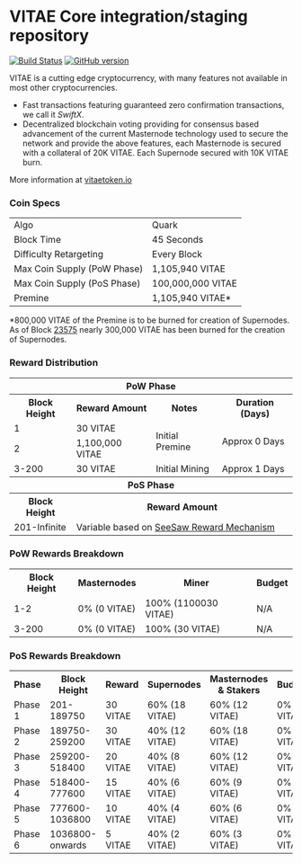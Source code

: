 VITAE Core integration/staging repository
=====================================

[![Build Status](https://travis-ci.org/VITAE-Project/VITAE.svg?branch=master)](https://travis-ci.org/VITAE-Project/VITAE) [![GitHub version](https://badge.fury.io/gh/VITAE-Project%2FVITAE.svg)](https://badge.fury.io/gh/VITAE-Project%2FVITAE)

VITAE is a cutting edge cryptocurrency, with many features not available in most other cryptocurrencies.
- Fast transactions featuring guaranteed zero confirmation transactions, we call it _SwiftX_.
- Decentralized blockchain voting providing for consensus based advancement of the current Masternode
  technology used to secure the network and provide the above features, each Masternode is secured
  with a collateral of 20K VITAE. Each Supernode secured with 10K VITAE burn.

More information at [vitaetoken.io](http://www.vitaetoken.io)

### Coin Specs
<table>
<tr><td>Algo</td><td>Quark</td></tr>
<tr><td>Block Time</td><td>45 Seconds</td></tr>
<tr><td>Difficulty Retargeting</td><td>Every Block</td></tr>
<tr><td>Max Coin Supply (PoW Phase)</td><td>1,105,940 VITAE</td></tr>
<tr><td>Max Coin Supply (PoS Phase)</td><td>100,000,000 VITAE</td></tr>
<tr><td>Premine</td><td>1,105,940 VITAE*</td></tr>
</table>

*800,000 VITAE of the Premine is to be burned for creation of Supernodes.  As of Block [23575](http://vitaetoken.io:8181/block/d1c76ba65be8748cc350f44884b8a084fc9f9de9dfd03dccf147cfd1d4388781) nearly 300,000 VITAE has been burned for the creation of Supernodes.

### Reward Distribution

<table>
<th colspan=4>PoW Phase</th>
<tr><th>Block Height</th><th>Reward Amount</th><th>Notes</th><th>Duration (Days)</th></tr>
<tr><td>1</td><td>30 VITAE</td><td rowspan=2>Initial Premine</td><td rowspan=2> Approx 0 Days</td></tr>
<tr><td>2</td><td>1,100,000 VITAE</td></tr>
<tr><td>3-200</td><td>30 VITAE</td><td rowspan=1>Initial Mining</td><td rowspan=1> Approx 1 Days</td></tr>
<tr><th colspan=4>PoS Phase</th></tr>
<tr><th>Block Height</th><th colspan=3>Reward Amount</th></tr>
<tr><td>201-Infinite</td><td colspan=3>Variable based on <a href="https://vitae.org/knowledge-base/see-saw-rewards-mechanism/">SeeSaw Reward Mechanism</a></td></tr>
</table>

### PoW Rewards Breakdown

<table>
<th>Block Height</th><th>Masternodes</th><th>Miner</th><th>Budget</th>
<tr><td>1-2</td><td>0% (0 VITAE)</td><td>100% (1100030 VITAE)</td><td>N/A</td></tr>
<tr><td>3-200</td><td>0% (0 VITAE)</td><td>100% (30 VITAE)</td><td>N/A</td></tr>
</table>

### PoS Rewards Breakdown

<table>
<th>Phase</th><th>Block Height</th><th>Reward</th><th>Supernodes</th><th>Masternodes & Stakers</th><th>Budget</th>
<tr><td>Phase 1</td><td>201-189750</td><td>30 VITAE</td><td>60% (18 VITAE)</td><td>60% (12 VITAE)</td><td>0% (0 VITAE)</td></tr>
<tr><td>Phase 2</td><td>189750-259200</td><td>30 VITAE</td><td>40% (12 VITAE)</td><td>60% (18 VITAE)</td><td>0% (0 VITAE)</td></tr>
<tr><td>Phase 3</td><td>259200-518400</td><td>20 VITAE</td><td>40% (8 VITAE)</td><td>60% (12 VITAE)</td><td>0% (0 VITAE)</td></tr>
<tr><td>Phase 4</td><td>518400-777600</td><td>15 VITAE</td><td>40% (6 VITAE)</td><td>60% (9 VITAE)</td><td>0% (0 VITAE)</td></tr>
<tr><td>Phase 5</td><td>777600-1036800</td><td>10 VITAE</td><td>40% (4 VITAE)</td><td>60% (6 VITAE)</td><td>0% (0 VITAE)</td></tr>
<tr><td>Phase 6</td><td>1036800-onwards</td><td>5 VITAE</td><td>40% (2 VITAE)</td><td>60% (3 VITAE)</td><td>0% (0 VITAE)</td></tr>
</table>

